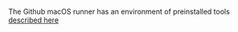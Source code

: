 The Github macOS runner has an environment of preinstalled tools [described here](https://github.com/actions/virtual-environments/blob/main/images/macos/macos-11-Readme.md)